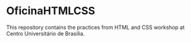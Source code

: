 # OficinaHTMLCSS
This repository contains the practices from HTML and CSS workshop at Centro Universitário de Brasília.
